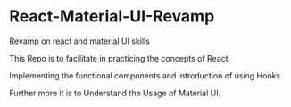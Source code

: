 # React-Material-UI-Revamp
Revamp on react and material UI skills

This Repo is to facilitate in practicing the concepts of React, 

Implementing the functional components and introduction of using Hooks.

Further more it is to Understand the Usage of Material UI.
